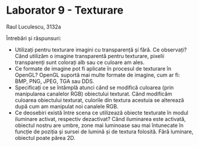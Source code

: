 ﻿# Laborator 9 - Texturare
Raul Luculescu, 3132a

Întrebări și răspunsuri:
* Utilizați pentru texturare imagini cu transparență și fără. Ce observați?
 Când utilizăm o imagine transparentă pentru texturare, pixelii transparenți sunt colorați alb sau ce culoare am ales.
* Ce formate de imagine pot fi aplicate în procesul de texturare în OpenGL?
 OpenGL suportă mai multe formate de imagine, cum ar fi: BMP, PNG, JPEG, TGA sau DDS.
* Specificați ce se întâmplă atunci când se modifică culoarea (prin manipularea canalelor RGB) obiectului texturat.
 Când modificăm culoarea obiectului texturat, culorile din textura acestuia se alterează după cum am manipulat noi canalele RGB.
* Ce deosebiri există între scena ce utilizează obiecte texturate în modul iluminare activat, respectiv dezactivat?
 Când iluminarea este activată, obiectul nostru are umbre, zone mai luminoase sau mai întunecate în funcție de poziția și sursei de lumină și de textura folosită. Fără luminare, obiectul poate părea 2D.
 